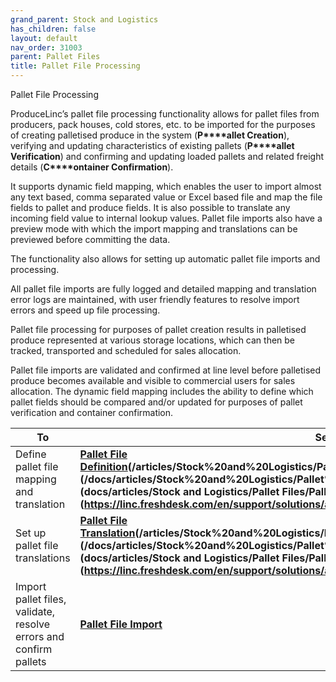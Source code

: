 ```yaml
---
grand_parent: Stock and Logistics
has_children: false
layout: default
nav_order: 31003
parent: Pallet Files
title: Pallet File Processing
---
```


Pallet File Processing

ProduceLinc’s pallet file processing functionality allows for pallet files from producers, pack houses, cold stores, etc. to be imported for the purposes of creating palletised produce in the system (**P****allet Creation**), verifying and updating characteristics of existing pallets (**P****allet Verification**) and confirming and updating loaded pallets and related freight details (**C****ontainer Confirmation**).




It supports dynamic field mapping, which enables the user to import almost any text based, comma separated value or Excel based file and map the file fields to pallet and produce fields. It is also possible to translate any incoming field value to internal lookup values. Pallet file imports also have a preview mode with which the import mapping and translations can be previewed before committing the data.




The functionality also allows for setting up automatic pallet file imports and processing.




All pallet file imports are fully logged and detailed mapping and translation error logs are maintained, with user friendly features to resolve import errors and speed up file processing.




Pallet file processing for purposes of pallet creation results in palletised produce represented at various storage locations, which can then be tracked, transported and scheduled for sales allocation.




Pallet file imports are validated and confirmed at line level before palletised produce becomes available and visible to commercial users for sales allocation. The dynamic field mapping includes the ability to define which pallet fields should be compared and/or updated for purposes of pallet verification and container confirmation.






| **To** | **See** |
| --- | --- |
| Define pallet file mapping and translation | **[Pallet File Definition](/articles/Stock%20and%20Logistics/Pallet%20Files/Pallet%20File%20Definition)(/articles/Stock%20and%20Logistics/Pallet%20Files/Pallet%20File%20Definition.md)(/docs/articles/Stock%20and%20Logistics/Pallet%20Files/Pallet%20File%20Definition.md)(docs/articles/Stock and Logistics/Pallet Files/Pallet File Definition.md)(https://linc.freshdesk.com/en/support/solutions/articles/8000097814)** |
| Set up pallet file translations | **[Pallet File Translation](/articles/Stock%20and%20Logistics/Pallet%20Files/Pallet%20File%20Translation)(/articles/Stock%20and%20Logistics/Pallet%20Files/Pallet%20File%20Translation.md)(/docs/articles/Stock%20and%20Logistics/Pallet%20Files/Pallet%20File%20Translation.md)(docs/articles/Stock and Logistics/Pallet Files/Pallet File Translation.md)(https://linc.freshdesk.com/en/support/solutions/articles/8000097813)** |
| Import pallet files, validate, resolve errors and confirm pallets | **[Pallet File Import](https://linc.freshdesk.com/en/support/solutions/articles/8000097822)** |